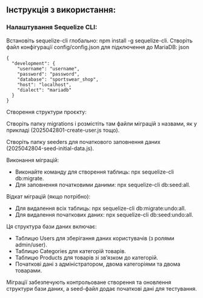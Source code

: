 ## Інструкція з використання:

### Налаштування Sequelize CLI:
Встановіть sequelize-cli глобально: npm install -g sequelize-cli.
Створіть файл конфігурації config/config.json для підключення до MariaDB:
json

```
{
  "development": {
    "username": "username",
    "password": "password",
    "database": "sportswear_shop",
    "host": "localhost",
    "dialect": "mariadb"
  }
}
```

Створення структури проєкту:

Створіть папку migrations і розмістіть там файли міграцій з назвами, як у прикладі (2025042801-create-user.js тощо).

Створіть папку seeders для початкового заповнення даних (2025042804-seed-initial-data.js).

Виконання міграцій:
- Виконайте команду для створення таблиць: npx sequelize-cli db:migrate.
- Для заповнення початковими даними: npx sequelize-cli db:seed:all.

Відкат міграцій (якщо потрібно):
- Для видалення всіх таблиць: npx sequelize-cli db:migrate:undo:all.
- Для видалення початкових даних: npx sequelize-cli db:seed:undo:all.

Ця структура бази даних включає:

- Таблицю Users для зберігання даних користувачів (з ролями admin/user).
- Таблицю Categories для категорій товарів.
- Таблицю Products для товарів зі зв’язком до категорій.
- Початкові дані з адміністратором, двома категоріями та двома товарами.

Міграції забезпечують контрольоване створення та оновлення структури бази даних, а seed-файл додає початкові дані для тестування.